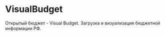 VisualBudget
============

Открытый бюджет - Visual Budget. Загрузка и визуализация бюджетной информации РФ.
